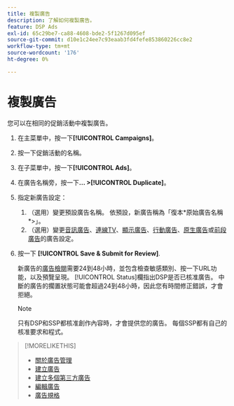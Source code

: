 ```yaml
---
title: 複製廣告
description: 了解如何複製廣告。
feature: DSP Ads
exl-id: 65c29be7-ca88-4608-bde2-5f1267d095ef
source-git-commit: d10e1c24ee7c93eaab3fd4fefe853860226cc8e2
workflow-type: tm+mt
source-wordcount: '176'
ht-degree: 0%

---
```


# 複製廣告

您可以在相同的促銷活動中複製廣告。

1. 在主菜單中，按一下&#x200B;**[!UICONTROL Campaigns]**。
1. 按一下促銷活動的名稱。
1. 在子菜單中，按一下&#x200B;**[!UICONTROL Ads]**。
1. 在廣告名稱旁，按一下&#x200B;**... >[!UICONTROL Duplicate]**。
1. 指定新廣告設定：
   1. （選用）變更預設廣告名稱。 依預設，新廣告稱為「復本\*原始廣告名稱*\>」。
   1. （選用）變更[音訊廣告](ad-settings-audio.md)、[連線TV](ad-settings-connected-tv.md)、[顯示廣告](ad-settings-display.md)、[行動廣告](ad-settings-mobile.md)、[原生廣告](ad-settings-native.md)或[前段廣告](ad-settings-pre-roll.md)的廣告設定。
1. 按一下 **[!UICONTROL Save & Submit for Review]**.

   新廣告的[廣告檢閱](ad-about.md)需要24到48小時，並包含檢查敏感類別、按一下URL功能，以及預覽呈現。 [!UICONTROL Status]欄指出DSP是否已核准廣告。 中斷的廣告的擱置狀態可能會超過24到48小時，因此您有時間修正錯誤，才會拒絕。

   >[!NOTE]
   >
   >只有DSP和SSP都核准創作內容時，才會提供您的廣告。 每個SSP都有自己的核准要求和程式。

>[!MORELIKETHIS]
>
>* [關於廣告管理](ad-about.md)
>* [建立廣告](ad-create.md)
>* [建立多個第三方廣告](ad-create-third-party.md)
>* [編輯廣告](ad-edit.md)
>* [廣告規格](/help/dsp/assets/ad-specs.pdf)

